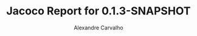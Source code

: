 ---
title: Jacoco Report for 0.1.3-SNAPSHOT
author: Alexandre Carvalho
menu_title: 0.1.3-SNAPSHOT
category: jacoco_reports
layout: iframe
iframe_url: /docs/0.1.3-SNAPSHOT/site/jacoco/index.html
order: 3
---